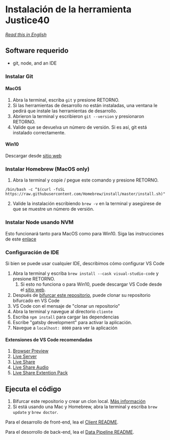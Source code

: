 # Instalación de la herramienta Justice40

*[Read this in English](INSTALLATION.md)*

## Software requerido
- git, node, and an IDE

### Instalar Git

#### MacOS
1. Abra la terminal, escriba `git` y presione RETORNO.
2. Si las herramientas de desarrollo no están instaladas, una ventana le pedirá que instale las herramientas de desarrollo.
3. Abrieron la terminal y escribieron `git --version` y presionaron RETORNO.
4. Valide que se devuelva un número de versión. Si es así, git está instalado correctamente.

#### Win10
Descargar desde [sitio web](https://git-scm.com/download/win)


### Instalar Homebrew (MacOS only)
1. Abra la terminal y copie / pegue este comando y presione RETORNO.

`/bin/bash -c “$(curl -fsSL https://raw.githubusercontent.com/Homebrew/install/master/install.sh)"`

2. Valide la instalación escribiendo `brew -v` en la terminal y asegúrese de que se muestre un número de versión.

### Instalar Node usando NVM

Esto funcionará tanto para MacOS como para Win10. Siga las instrucciones de este [enlace](https://medium.com/@nodesource/installing-node-js-tutorial-using-nvm-5c6ff5925dd8)

### Configuración de IDE
Si bien se puede usar cualquier IDE, describimos cómo configurar VS Code

1. Abra la terminal y escriba `brew install --cask visual-studio-code` y presione RETORNO.
    1. Si esto no funciona o para Win10, puede descargar VS Code desde el [sitio web](https://code.visualstudio.com/).
2. Después de [bifurcar este repositorio](https://github.com/usds/justice40-tool/blob/main/CONTRIBUTING-es.md#colaboraciones-con-c%C3%B3digo), puede clonar su repositorio bifurcado en VS Code
3. VS Code con el mensaje de "clonar un repositorio"
4. Abra la terminal y navegue al directorio `cliente`
5. Escriba `npm install` para cargar las dependencias
6. Escribe "gatsby development" para activar la aplicación.
7. Navegue a `localhost: 8000` para ver la aplicación

#### Extensiones de VS Code recomendadas

1. [Browser Preview](https://github.com/auchenberg/vscode-browser-preview)
2. [Live Server](https://github.com/ritwickdey/vscode-live-server)
3. [Live Share](https://github.com/MicrosoftDocs/live-share)
4. [Live Share Audio](https://github.com/MicrosoftDocs/live-share)
5. [Live Share Extention Pack](https://github.com/MicrosoftDocs/live-share)

## Ejecuta el código

1. Bifurcar este repositorio y crear un clon local. [Más información](https://docs.github.com/es/github/getting-started-with-github/quickstart/fork-a-repo)
1. Si está usando una Mac y Homebrew, abra la terminal y escriba `brew update` y `brew doctor`.

Para el desarrollo de front-end, lea el [Client README](client/README.md).

Para el desorrollo de back-end, lea el [Data Pipeline README](data/data-pipeline/README.md).

